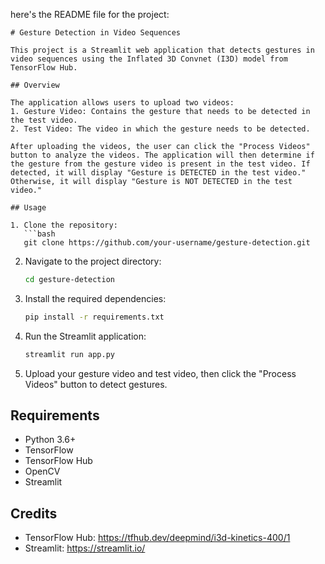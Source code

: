 here's the README file for the project:

```
# Gesture Detection in Video Sequences

This project is a Streamlit web application that detects gestures in video sequences using the Inflated 3D Convnet (I3D) model from TensorFlow Hub.

## Overview

The application allows users to upload two videos:
1. Gesture Video: Contains the gesture that needs to be detected in the test video.
2. Test Video: The video in which the gesture needs to be detected.

After uploading the videos, the user can click the "Process Videos" button to analyze the videos. The application will then determine if the gesture from the gesture video is present in the test video. If detected, it will display "Gesture is DETECTED in the test video." Otherwise, it will display "Gesture is NOT DETECTED in the test video."

## Usage

1. Clone the repository:
   ```bash
   git clone https://github.com/your-username/gesture-detection.git
   ```

2. Navigate to the project directory:
   ```bash
   cd gesture-detection
   ```

3. Install the required dependencies:
   ```bash
   pip install -r requirements.txt
   ```

4. Run the Streamlit application:
   ```bash
   streamlit run app.py
   ```

5. Upload your gesture video and test video, then click the "Process Videos" button to detect gestures.

## Requirements

- Python 3.6+
- TensorFlow
- TensorFlow Hub
- OpenCV
- Streamlit

## Credits

- TensorFlow Hub: https://tfhub.dev/deepmind/i3d-kinetics-400/1
- Streamlit: https://streamlit.io/
```
